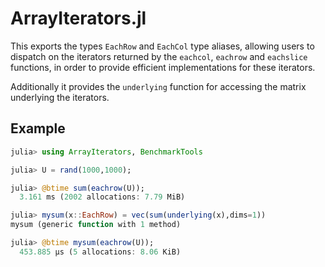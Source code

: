 # ArrayIterators.jl

This exports the types `EachRow` and `EachCol` type aliases, allowing users to dispatch on the iterators returned by the `eachcol`, `eachrow` and `eachslice` functions, in order to provide efficient implementations for these iterators.

Additionally it provides the `underlying` function for accessing the matrix underlying the iterators.

## Example

```julia
julia> using ArrayIterators, BenchmarkTools

julia> U = rand(1000,1000);

julia> @btime sum(eachrow(U));
  3.161 ms (2002 allocations: 7.79 MiB)

julia> mysum(x::EachRow) = vec(sum(underlying(x),dims=1))
mysum (generic function with 1 method)

julia> @btime mysum(eachrow(U));
  453.885 μs (5 allocations: 8.06 KiB)
```
